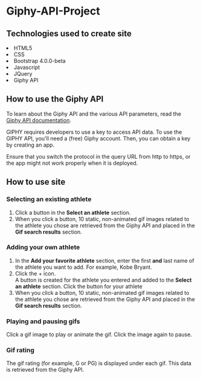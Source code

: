# Giphy-API-Project

## Technologies used to create site

<li>HTML5</li>
<li>CSS</li>
<li>Bootstrap 4.0.0-beta</li>
<li>Javascript</li>
<li>JQuery</li>
<li>Giphy API</li>

## How to use the Giphy API
<p>To learn about the Giphy API and the various API parameters, read the <a href="https://developers.giphy.com/docs/" target="_blank">Giphy API documentation</a>.</p>
<p>GIPHY requires developers to use a key to access API data. To use the GIPHY API, you'll need a (free) Giphy account. Then, you can obtain a key by creating an app.</p>
<p>Ensure that you switch the protocol in the query URL from http to https, or the app might not work properly when it is deployed.</p>

## How to use site

### Selecting an existing athlete
<ol>
	<li>Click a button in the <b>Select an athlete</b> section.</li>
	<li>When you click a button, 10 static, non-animated gif images related to the athlete you chose are retrieved from the Giphy API and placed in the <b>Gif search results</b> section.</li>
</ol>

### Adding your own athlete
<ol>
	<li>In the <b>Add your favorite athlete</b> section, enter the first <b>and</b> last name of the athlete you want to add. For example, Kobe Bryant.</li>
	<li>Click the + icon.</li>
		<info>A button is created for the athlete you entered and added to the <b>Select an athlete</b> section.</info>
	</li>Click the button for your athlete</li>
	<li>When you click a button, 10 static, non-animated gif images related to the athlete you chose are retrieved from the Giphy API and placed in the <b>Gif search results</b> section.</li>
</ol>

### Playing and pausing gifs
<p>Click a gif image to play or animate the gif. Click the image again to pause.</p>

### Gif rating
<info>The gif rating (for example, G or PG) is displayed under each gif. This data is retrieved from the Giphy API.</info>
